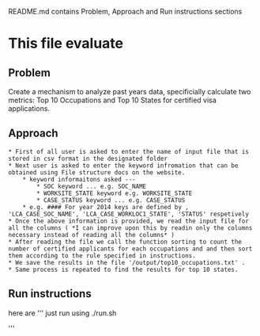 README.md contains Problem, Approach and Run instructions sections

# This file evaluate


## Problem 
Create a mechanism to analyze past years data, specificially calculate two metrics: Top 10 Occupations and Top 10 States for certified visa applications.

## Approach 
	* First of all user is asked to enter the name of input file that is stored in csv format in the designated folder
	* Next user is asked to enter the keyword infromation that can be obtained using File structure docs on the website.
		* keyword informaitons asked ---
			* SOC keyword ... e.g. SOC_NAME
			* WORKSITE_STATE keyword e.g. WORKSITE_STATE
			* CASE_STATUS keyword ... e.g. CASE_STATUS
		* e.g. #### For year 2014 keys are defined by ,  'LCA_CASE_SOC_NAME', 'LCA_CASE_WORKLOC1_STATE', 'STATUS' respetively
	* Once the above information is provided, we read the input file for all the columns ( *I can improve upon this by readin only the columns necessary instead of reading all the columns* )
	* After reading the file we call the function sorting to count the number of certified applicants for each occupations and and then sort them according to the rule specified in instructions.
	* We save the results in the file '/output/top10_occupations.txt' .
	* Same process is repeated to find the results for top 10 states.

## Run instructions
here are
'''
 just run using ./run.sh 


'''





